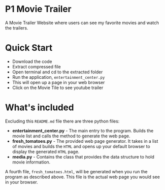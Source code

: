 # P1 Movie Trailer

A Movie Trailer Website where users can see my favorite movies and watch the trailers.
 
# Quick Start

  - Download the code
  - Extract compressed file
  - Open terminal and cd to the extracted folder
  - Run the application, `entertainment_center.py`
  - This will open up a page in your web browser
  - Click on the Movie Tile to see youtube trailer

# What's included

Excluding this `README.md` file there are three python files:

  - **entertainment_center.py** - The main entry to the program. Builds the movie list and calls the method to generate
   the web page.
  - **fresh_tomatoes.py** - The provided web page generator. It takes in a list of movies and builds the `HTML` and opens up
  your default browser to display the generated `HTML` page.
  - **media.py** - Contains the class that provides the data structure to hold movie information.
  
A fourth file, `fresh_tomatoes.html`, will be generated when you run the program as described above. 
This file is the actual web page you would see in your browser.
